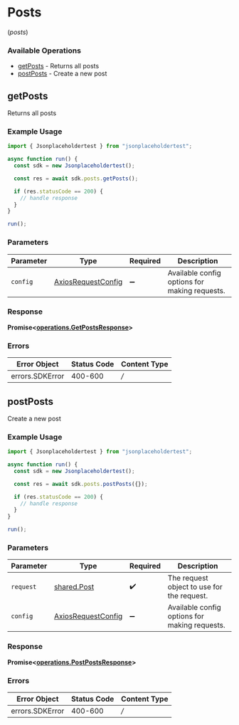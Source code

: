 # Posts
(*posts*)

### Available Operations

* [getPosts](#getposts) - Returns all posts
* [postPosts](#postposts) - Create a new post

## getPosts

Returns all posts

### Example Usage

```typescript
import { Jsonplaceholdertest } from "jsonplaceholdertest";

async function run() {
  const sdk = new Jsonplaceholdertest();

  const res = await sdk.posts.getPosts();

  if (res.statusCode == 200) {
    // handle response
  }
}

run();
```

### Parameters

| Parameter                                                    | Type                                                         | Required                                                     | Description                                                  |
| ------------------------------------------------------------ | ------------------------------------------------------------ | ------------------------------------------------------------ | ------------------------------------------------------------ |
| `config`                                                     | [AxiosRequestConfig](https://axios-http.com/docs/req_config) | :heavy_minus_sign:                                           | Available config options for making requests.                |


### Response

**Promise<[operations.GetPostsResponse](../../sdk/models/operations/getpostsresponse.md)>**
### Errors

| Error Object    | Status Code     | Content Type    |
| --------------- | --------------- | --------------- |
| errors.SDKError | 400-600         | */*             |

## postPosts

Create a new post

### Example Usage

```typescript
import { Jsonplaceholdertest } from "jsonplaceholdertest";

async function run() {
  const sdk = new Jsonplaceholdertest();

  const res = await sdk.posts.postPosts({});

  if (res.statusCode == 200) {
    // handle response
  }
}

run();
```

### Parameters

| Parameter                                                    | Type                                                         | Required                                                     | Description                                                  |
| ------------------------------------------------------------ | ------------------------------------------------------------ | ------------------------------------------------------------ | ------------------------------------------------------------ |
| `request`                                                    | [shared.Post](../../sdk/models/shared/post.md)               | :heavy_check_mark:                                           | The request object to use for the request.                   |
| `config`                                                     | [AxiosRequestConfig](https://axios-http.com/docs/req_config) | :heavy_minus_sign:                                           | Available config options for making requests.                |


### Response

**Promise<[operations.PostPostsResponse](../../sdk/models/operations/postpostsresponse.md)>**
### Errors

| Error Object    | Status Code     | Content Type    |
| --------------- | --------------- | --------------- |
| errors.SDKError | 400-600         | */*             |
